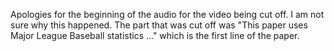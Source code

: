 Apologies for the beginning of the audio for the video being cut off. I am not sure why this happened. The part that was cut off was "This paper uses Major League Baseball statistics ..." which is the first line of the paper.
